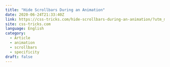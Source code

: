```yaml
---
title: "Hide Scrollbars During an Animation"
date: 2020-06-24T21:33:40Z
link: https://css-tricks.com/hide-scrollbars-during-an-animation/?utm_medium=RSS&utm_source=news.12bit.vn
site: css-tricks.com
language: English
category:
  - Article
  - animation
  - scrollbars
  - specificity
draft: false
---
```

